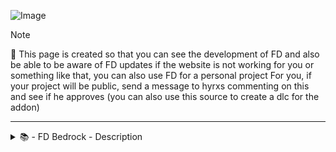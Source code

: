 ![Image](https://cdn.discordapp.com/attachments/962161701040562206/1170592693798322266/FNAFS_DECORATIONS.png?ex=65599a66&is=65472566&hm=4125dbc9fbf6b942cd77c24277e1fe0d30f11aedb713c4282a7e5acf1d338fcc&)

> [!NOTE]
> 🔧 This page is created so that you can see the development of FD and also be able to be aware of FD updates if the website is not working for you or something like that, you can also use FD for a personal project For you, if your project will be public, send a message to hyrxs commenting on this and see if he approves (you can also use this source to create a dlc for the addon)

_____________________________________
<details>
  <summary>📚 - FD Bedrock - Description</summary>

![Image](https://hirxs-web.weebly.com/uploads/1/4/3/7/143758318/bedrocksda_orig.png)
## FNaF's Decorations for Bedrock edition

#### An addon with which you can recreate the restaurant from the famous FNAF game but now in Minecraft Bedrock! This addon is currently still under development, so there are missing blocks such as those of FNAF 2,3,4, etc...

![Image](https://cdn.discordapp.com/attachments/962161701040562206/1145117919039209563/image_21.png)
## ***Features***
- You can create a pizzeria using a wide variety of blocks that will expand every wednesday
- The blocks have a function to change the variants of the blocks using the mc vanilla axes
- Decorative blocks really well designed and added to avoid any bugs
- Good textures and designs
- and more!

![Image](https://cdn.discordapp.com/attachments/962161701040562206/1145117919039209563/image_21.png)
## ***Description***

> Ever wanted to recreate the restaurant from FNAF 1/2 in Minecraft? Well, now you can do it with FNAF's Decorations, this addon adds a wide variety of blocks to decorate, obviously inspired by the FNAF 1/2 restaurant, also in the future, blocks based on other FNAF 2,3 restaurants or even the house on 4 will be added!

> Also, this addon you can use it in your maps based on FNAF 1/2/3, but you have to leave respective credits of Modrinth link of this mod

![Image](https://cdn.discordapp.com/attachments/962161701040562206/1145117919039209563/image_21.png)
## ***Compatibility versions:***
- 1.20.40 - Working on this support 🕛
- 1.20.30 ✅
- 1.20.20 ⚠️ (All blocks,items and entities works,but the cameras no)
- 1.20.10 ⚠️ (All blocks,items and entities works,but the cameras no)
- 1.19.80 ⚠️ (All blocks,items and entities works,but the curtains and cameras no)
- 1.19.70 ⚠️ (All blocks,items and entities works,cameras no)
- 1.19.50-1.19 ❌

![Image](https://cdn.discordapp.com/attachments/962161701040562206/1145117919039209563/image_21.png)
## ***Social Accounts:***

**Twitter/X** 
- *[@Hirxs_MC](https://x.com/@Hirxs_mc)*

**Youtube** 
- *https://www.youtube.com/@Hirxs_MC/featured*

**Discord Community**
- *https://discord.gg/zRYvw9Ft8e*

**Discord username**
- *hirxs_mc*

## ***All Helpers***
Creator
- Hyrxs

Coproyect manager
- Hryu (Modeler & Animator)

Helpers
- Cheez (Models & Textures)
- Jenny (Textures)
- Murasaki (Modeler,suits code,textures)

![Image](https://cdn.discordapp.com/attachments/962161701040562206/1145117919039209563/image_21.png)
## Make sure you have these experimental options enabled in your world to avoid bugs and performance issues!

![Image](https://media.discordapp.net/attachments/962161701040562206/1074891143898202164/Screenshot_2023-02-13_162254.png)

Keep in mind that this addon is still in BETA status so there are many more blocks to add but don't worry, this addon will have constant updates to add more blocks!
</details>
